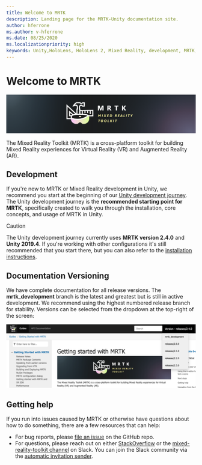 ```yaml
---
title: Welcome to MRTK
description: Landing page for the MRTK-Unity documentation site.
author: hferrone
ms.author: v-hferrone
ms.date: 08/25/2020
ms.localizationpriority: high
keywords: Unity,HoloLens, HoloLens 2, Mixed Reality, development, MRTK,
---
```


# Welcome to MRTK

![MRTK Logo](features/Images/MRTK_Logo_Rev.png)

The Mixed Reality Toolkit (MRTK) is a cross-platform toolkit for building Mixed Reality experiences for Virtual Reality (VR) and Augmented Reality (AR).

## Development

If you're new to MRTK or Mixed Reality development in Unity, we recommend you start at the beginning of our [Unity development journey](https://docs.microsoft.com/windows/mixed-reality/unity-development-overview?tabs=mrtk%2Chl2). The Unity development journey is the **recommended starting point for MRTK**, specifically created to walk you through the installation, core concepts, and usage of MRTK in Unity.

> [!CAUTION]
> The Unity development journey currently uses **MRTK version 2.4.0** and **Unity 2019.4**. If you're working with other configurations it's still recommended that you start there, but you can also refer to the [installation instructions](Installation.md).

## Documentation Versioning

We have complete documentation for all release versions. The **mrtk_development** branch is the latest and greatest but is still in active development. We recommend using the highest numbered release branch for stability. Versions can be selected from the dropdown at the top-right of the screen:

![MRTK version reference](features/Images/MRTK-Doc-Versions.png)

## Getting help

If you run into issues caused by MRTK or otherwise have questions about how to do something, there are a few resources that can help:

* For bug reports, please [file an issue](https://github.com/microsoft/MixedRealityToolkit-Unity/issues/new/choose) on the GitHub repo.
* For questions, please reach out on either [StackOverflow](https://stackoverflow.com/questions/tagged/mrtk) or the [mixed-reality-toolkit channel](https://holodevelopers.slack.com/messages/C2H4HT858) on Slack. You can join the Slack community via the [automatic invitation sender](https://holodevelopersslack.azurewebsites.net/).